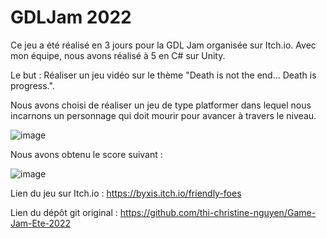 # GDLJam 2022

Ce jeu a été réalisé en 3 jours pour la GDL Jam organisée sur Itch.io. Avec mon équipe, nous avons réalisé à 5 en C# sur Unity.

Le but : Réaliser un jeu vidéo sur le thème "Death is not the end... Death is progress.".

Nous avons choisi de réaliser un jeu de type platformer dans lequel nous incarnons un personnage qui doit mourir pour avancer à travers le niveau.

![image](https://github.com/LeaSerrano/GDLJam-2022/assets/113998552/f6abfbda-8142-49a1-b3c4-231ba7f4963e)

Nous avons obtenu le score suivant : 

![image](https://github.com/LeaSerrano/GDLJam-2022/assets/113998552/cb1318f0-988b-4b07-97b7-5df1f53526fb)

Lien du jeu sur Itch.io : https://byxis.itch.io/friendly-foes

Lien du dépôt git original : https://github.com/thi-christine-nguyen/Game-Jam-Ete-2022
